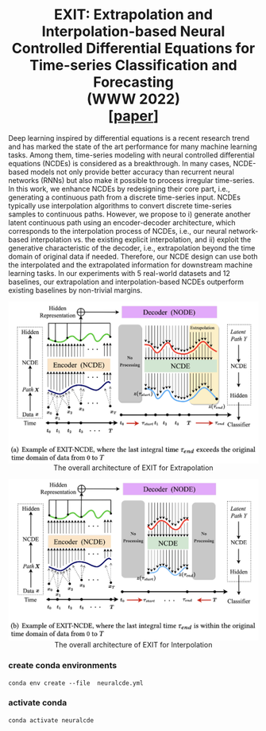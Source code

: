 
<h1 align='center'> EXIT: Extrapolation and Interpolation-based Neural Controlled Differential Equations for Time-series Classification and Forecasting<br>(WWW 2022)<br>
    [<a href="https://dl.acm.org/doi/abs/10.1145/3485447.3512030">paper</a>] </h1>

Deep learning inspired by differential equations is a recent research trend and has marked the state of the art performance for many machine learning tasks. Among them, time-series modeling with neural controlled differential equations (NCDEs) is considered as a breakthrough. In many cases, NCDE-based models not only provide better accuracy than recurrent neural networks (RNNs) but also make it possible to process irregular time-series. In this work, we enhance NCDEs by redesigning their core part, i.e., generating a continuous path from a discrete time-series input. NCDEs typically use interpolation algorithms to convert discrete time-series samples to continuous paths. However, we propose to i) generate another latent continuous path using an encoder-decoder architecture, which corresponds to the interpolation process of NCDEs, i.e., our neural network-based interpolation vs. the existing explicit interpolation, and ii) exploit the generative characteristic of the decoder, i.e., extrapolation beyond the time domain of original data if needed. Therefore, our NCDE design can use both the interpolated and the extrapolated information for downstream machine learning tasks. In our experiments with 5 real-world datasets and 12 baselines, our extrapolation and interpolation-based NCDEs outperform existing baselines by non-trivial margins.
<p align="center">
  <img align="middle" src="./EXIT1.png" alt="EXIT1"/> 
  The overall architecture of EXIT for Extrapolation
</p>
<p align="center">
  <img align="middle" src="./EXIT0.png" alt="EXIT"/> 
  The overall architecture of EXIT for Interpolation
</p>

### create conda environments
```
conda env create --file  neuralcde.yml
```

### activate conda 
```
conda activate neuralcde
```
